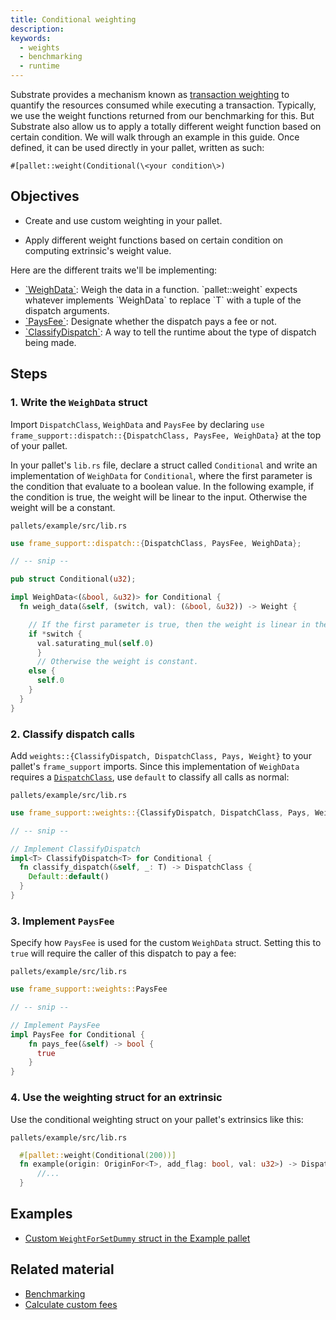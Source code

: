 ```yaml
---
title: Conditional weighting
description:
keywords:
  - weights
  - benchmarking
  - runtime
---
```


Substrate provides a mechanism known as [transaction weighting](/main-docs/build/tx-weights-fees) to quantify the resources consumed while executing a transaction. 
Typically, we use the weight functions returned from our benchmarking for this.
But Substrate also allow us to apply a totally different weight function based on certain condition.
We will walk through an example in this guide.
Once defined, it can be used directly in your pallet, written as such:

`#[pallet::weight(Conditional(\<your condition\>)`

## Objectives

- Create and use custom weighting in your pallet.

- Apply different weight functions based on certain condition on computing extrinsic's weight value.

Here are the different traits we'll be implementing:
  - [\`WeighData\`](/rustdocs/latest/frame_support/weights/trait.WeighData.html#impl-WeighData<T>-for-(Weight%2C%20DispatchClass%2C%20Pays)): Weigh the data in a function. 
    \`pallet::weight\` expects whatever implements \`WeighData<T>\` to replace \`T\` with a tuple of the dispatch arguments.
  - [\`PaysFee\`](rustdocs/latest/frame_support/weights/trait.PaysFee.html): Designate whether the dispatch pays a fee or not.
  - [\`ClassifyDispatch\`](/rustdocs//latest/frame_support/weights/trait.ClassifyDispatch.html): A way to tell the runtime about the type of dispatch being made.

## Steps

### 1. Write the `WeighData` struct

Import `DispatchClass`, `WeighData` and `PaysFee` by declaring `use frame_support::dispatch::{DispatchClass, PaysFee, WeighData}`
at the top of your pallet.

In your pallet's `lib.rs` file, declare a struct called `Conditional` and write an implementation
of `WeighData` for `Conditional`, where the first parameter is the condition that evaluate to
a boolean value. In the following example, if the condition is true, the weight will be linear to
the input. Otherwise the weight will be a constant.

`pallets/example/src/lib.rs`

```rust
use frame_support::dispatch::{DispatchClass, PaysFee, WeighData};

// -- snip --

pub struct Conditional(u32);

impl WeighData<(&bool, &u32)> for Conditional {
  fn weigh_data(&self, (switch, val): (&bool, &u32)) -> Weight {

    // If the first parameter is true, then the weight is linear in the second parameter.
    if *switch {
      val.saturating_mul(self.0)
      }
      // Otherwise the weight is constant.
    else {
      self.0
    }
  }
}
```

### 2. Classify dispatch calls

Add `weights::{ClassifyDispatch, DispatchClass, Pays, Weight}` to your pallet's `frame_support` imports.
Since this implementation of `WeighData` requires a [`DispatchClass`](/rustdocs/latest/frame_support/weights/enum.DispatchClass.html), use `default`
to classify all calls as normal:

`pallets/example/src/lib.rs`

```rust
use frame_support::weights::{ClassifyDispatch, DispatchClass, Pays, Weight};

// -- snip --

// Implement ClassifyDispatch
impl<T> ClassifyDispatch<T> for Conditional {
  fn classify_dispatch(&self, _: T) -> DispatchClass {
    Default::default()
  }
}
```

### 3. Implement `PaysFee`

Specify how `PaysFee` is used for the custom `WeighData` struct. Setting this to `true` will require the
caller of this dispatch to pay a fee:

`pallets/example/src/lib.rs`

```rust
use frame_support::weights::PaysFee

// -- snip --

// Implement PaysFee
impl PaysFee for Conditional {
    fn pays_fee(&self) -> bool {
      true
    }
}
```

### 4. Use the weighting struct for an extrinsic

Use the conditional weighting struct on your pallet's extrinsics like this:

`pallets/example/src/lib.rs`

```rust
  #[pallet::weight(Conditional(200))]
  fn example(origin: OriginFor<T>, add_flag: bool, val: u32>) -> DispatchResult {
      //...
  }
```

## Examples

- [Custom `WeightForSetDummy` struct in the Example pallet](https://github.com/paritytech/substrate/blob/master/frame/examples/basic/src/lib.rs)

## Related material

- [Benchmarking](/main-docs/test/benchmark)
- [Calculate custom fees](/refernce/how-to-guides/weights/calculate-fees)
